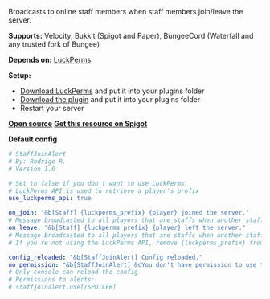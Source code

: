 Broadcasts to online staff members when staff members join/leave the server.

**Supports:** Velocity, Bukkit (Spigot and Paper), BungeeCord (Waterfall and any trusted fork of Bungee)

**Depends on:** [LuckPerms](https://luckperms.net/download)

**Setup:**
- [Download LuckPerms](https://luckperms.net/download) and put it into your plugins folder
- [Download the plugin](https://www.spigotmc.org/resources/staffs-join-alerts-bungee-bukkit-velocity-broadcast-alerts-to-staffs-when-staffs-joins.113824/) and put it into your plugins folder
- Restart your server

[**Open source**](https://github.com/rodri-r-z/StaffJoinAlert)
[**Get this resource on Spigot**](https://www.spigotmc.org/resources/staffs-join-alerts-bungee-bukkit-velocity-broadcast-alerts-to-staffs-when-staffs-joins.113824/)

**Default config**

```yml
# StaffJoinAlert
# By: Rodrigo R.
# Version 1.0

# Set to false if you don't want to use LuckPerms.
# LuckPerms API is used to retrieve a player's prefix
use_luckperms_api: true

on_join: "&b[Staff] {luckperms_prefix} {player} joined the server."
# Message broadcasted to all players that are staffs when another staff enters the server
on_leave: "&b[Staff] {luckperms_prefix} {player} left the server."
# Message broadcasted to all players that are staffs when another staff leaves the server
# If you're not using the LuckPerms API, remove {luckperms_prefix} from the message above

config_reloaded: "&b[StaffJoinAlert] Config reloaded."
no_permission: "&b[StaffJoinAlert] &cYou don't have permission to use this command."
# Only console can reload the config
# Permissions to alerts:
# staffjoinalert.use[/SPOILER]
```
